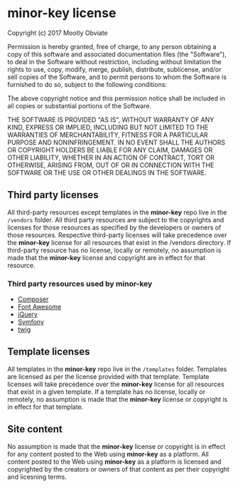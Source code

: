 # minor-key license

Copyright (c) 2017 Mootly Obviate

Permission is hereby granted, free of charge, to any person obtaining a copy of this software and associated documentation files (the "Software"), to deal in the Software without restriction, including without limitation the rights to use, copy, modify, merge, publish, distribute, sublicense, and/or sell copies of the Software, and to permit persons to whom the Software is furnished to do so, subject to the following conditions:

The above copyright notice and this permission notice shall be included in all copies or substantial portions of the Software.

THE SOFTWARE IS PROVIDED "AS IS", WITHOUT WARRANTY OF ANY KIND, EXPRESS OR IMPLIED, INCLUDING BUT NOT LIMITED TO THE WARRANTIES OF MERCHANTABILITY, FITNESS FOR A PARTICULAR PURPOSE AND NONINFRINGEMENT. IN NO EVENT SHALL THE AUTHORS OR COPYRIGHT HOLDERS BE LIABLE FOR ANY CLAIM, DAMAGES OR OTHER LIABILITY, WHETHER IN AN ACTION OF CONTRACT, TORT OR OTHERWISE, ARISING FROM, OUT OF OR IN CONNECTION WITH THE SOFTWARE OR THE USE OR OTHER DEALINGS IN THE SOFTWARE.

## Third party licenses

All third-party resources except templates in the **minor-key** repo live in the `/vendors` folder. All third party resources are subject to the copyrights and licenses for those resources as specified by the developers or owners of those resources. Respective third-party licenses will take precedence over the **minor-key** license for all resources that exist in the /vendors directory. If third-party resource has no license, locally or remotely, no assumption is made that the **minor-key** license and copyright are in effect for that resource.

### Third party resources used by minor-key

- [Composer](https://github.com/composer/composer/blob/master/LICENSE)
- [Font Awesome](http://fontawesome.io/license/)
- [jQuery](https://github.com/jquery/jquery/blob/master/LICENSE.txt)
- [Symfony](https://symfony.com/license)
- [twig](https://twig.sensiolabs.org/license)

## Template licenses

All templates in  the **minor-key** repo live in the `/templates` folder. Templates are licensed as per the license provided with that template. Template licenses will take precedence over the **minor-key** license for all resources that exist in a given template. If a template has no license, locally or remotely, no assumption is made that the **minor-key** license or copyright is in effect for that template.

## Site content

No assumption is made that the **minor-key** license or copyright is in effect for any content posted to the Web using **minor-key** as a platform. All content posted to the Web using **minor-key** as a platform is licensed and copyrighted by the creators or owners of that content as per their copyright and licesning terms.
